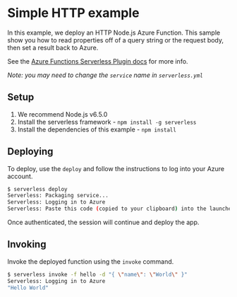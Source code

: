 <!--
title: 'Azure Simple HTTP Endpoint example in NodeJS'
description: 'In this example, we deploy an HTTP Node.js Azure Function. This example shows you how to read properties off of a query string or the request body, then set a result back to Azure.'
layout: Doc
framework: v1
platform: Azure
language: nodeJS
priority: 10
authorLink: 'https://github.com/fiveisprime'
authorName: 'Matt Hernandez'
authorAvatar: 'https://avatars2.githubusercontent.com/u/1186948?v=4&s=140'
-->
# Simple HTTP example

In this example, we deploy an HTTP Node.js Azure Function. This sample show you
how to read properties off of a query string or the request body, then set a
result back to Azure.

See the [Azure Functions Serverless Plugin docs](https://www.serverless.com/framework/docs/providers/azure/) for more info.

_Note: you may need to change the `service` name in `serverless.yml`_

## Setup

1. We recommend Node.js v6.5.0
2. Install the serverless framework - `npm install -g serverless`
3. Install the dependencies of this example - `npm install`

## Deploying

To deploy, use the `deploy` and follow the instructions to log into your Azure
account.

```bash
$ serverless deploy
Serverless: Packaging service...
Serverless: Logging in to Azure
Serverless: Paste this code (copied to your clipboard) into the launched browser, and complete the authentication process: BLAZSRMVJ
```

Once authenticated, the session will continue and deploy the app.

## Invoking

Invoke the deployed function using the `invoke` command.

```bash
$ serverless invoke -f hello -d "{ \"name\": \"World\" }"
Serverless: Logging in to Azure
"Hello World"
```
